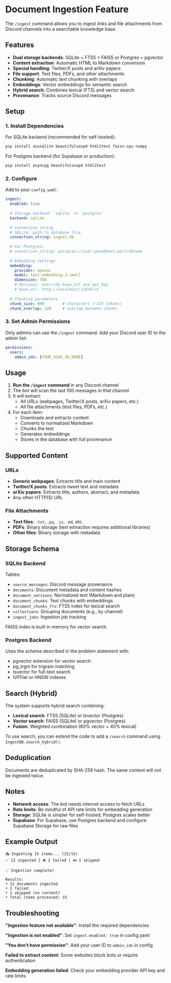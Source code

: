 # Document Ingestion Feature

The `/ingest` command allows you to ingest links and file attachments from Discord channels into a searchable knowledge base.

## Features

- **Dual storage backends**: SQLite + FTS5 + FAISS or Postgres + pgvector
- **Content extraction**: Automatic HTML to Markdown conversion
- **Special handling**: Twitter/X posts and arXiv papers
- **File support**: Text files, PDFs, and other attachments
- **Chunking**: Automatic text chunking with overlaps
- **Embeddings**: Vector embeddings for semantic search
- **Hybrid search**: Combines lexical (FTS) and vector search
- **Provenance**: Tracks source Discord messages

## Setup

### 1. Install Dependencies

For SQLite backend (recommended for self-hosted):
```bash
pip install aiosqlite beautifulsoup4 html2text faiss-cpu numpy
```

For Postgres backend (for Supabase or production):
```bash
pip install asyncpg beautifulsoup4 html2text
```

### 2. Configure

Add to your `config.yaml`:

```yaml
ingest:
  enabled: true
  
  # Storage backend: 'sqlite' or 'postgres'
  backend: sqlite
  
  # Connection string
  # SQLite: path to database file
  connection_string: ingest.db
  
  # For Postgres:
  # connection_string: postgres://user:pass@host:port/dbname
  
  # Embedding settings
  embedding:
    provider: openai
    model: text-embedding-3-small
    dimension: 768
    # Optional: override base_url and api_key
    # base_url: http://localhost:11434/v1
  
  # Chunking parameters
  chunk_size: 900        # characters (~225 tokens)
  chunk_overlap: 120     # overlap between chunks
```

### 3. Set Admin Permissions

Only admins can use the `/ingest` command. Add your Discord user ID to the admin list:

```yaml
permissions:
  users:
    admin_ids: [YOUR_USER_ID_HERE]
```

## Usage

1. **Run the `/ingest` command** in any Discord channel
2. The bot will scan the last 100 messages in that channel
3. It will extract:
   - All URLs (webpages, Twitter/X posts, arXiv papers, etc.)
   - All file attachments (text files, PDFs, etc.)
4. For each item:
   - Downloads and extracts content
   - Converts to normalized Markdown
   - Chunks the text
   - Generates embeddings
   - Stores in the database with full provenance

## Supported Content

### URLs
- **Generic webpages**: Extracts title and main content
- **Twitter/X posts**: Extracts tweet text and metadata
- **arXiv papers**: Extracts title, authors, abstract, and metadata
- Any other HTTP(S) URL

### File Attachments
- **Text files**: `.txt`, `.py`, `.js`, `.md`, etc.
- **PDFs**: Binary storage (text extraction requires additional libraries)
- **Other files**: Binary storage with metadata

## Storage Schema

### SQLite Backend

Tables:
- `source_messages`: Discord message provenance
- `documents`: Document metadata and content hashes
- `document_versions`: Normalized text (Markdown and plain)
- `document_chunks`: Text chunks with embeddings
- `document_chunks_fts`: FTS5 index for lexical search
- `collections`: Grouping documents (e.g., by channel)
- `ingest_jobs`: Ingestion job tracking

FAISS index is built in memory for vector search.

### Postgres Backend

Uses the schema described in the problem statement with:
- pgvector extension for vector search
- pg_trgm for trigram matching
- tsvector for full-text search
- IVFFlat or HNSW indexes

## Search (Hybrid)

The system supports hybrid search combining:
- **Lexical search**: FTS5 (SQLite) or tsvector (Postgres)
- **Vector search**: FAISS (SQLite) or pgvector (Postgres)
- **Fusion**: Weighted combination (60% vector + 40% lexical)

To use search, you can extend the code to add a `/search` command using `IngestDB.search_hybrid()`.

## Deduplication

Documents are deduplicated by SHA-256 hash. The same content will not be ingested twice.

## Notes

- **Network access**: The bot needs internet access to fetch URLs
- **Rate limits**: Be mindful of API rate limits for embedding generation
- **Storage**: SQLite is simpler for self-hosted; Postgres scales better
- **Supabase**: For Supabase, use Postgres backend and configure Supabase Storage for raw files

## Example Output

```
📥 Ingesting 15 items... (15/15)
✅ 12 ingested | ❌ 2 failed | ⏭️ 1 skipped

✅ Ingestion complete!

Results:
• 12 documents ingested
• 2 failed
• 1 skipped (no content)
• Total items processed: 15
```

## Troubleshooting

**"Ingestion feature not available"**: Install the required dependencies

**"Ingestion is not enabled"**: Set `ingest.enabled: true` in config.yaml

**"You don't have permission"**: Add your user ID to `admin_ids` in config

**Failed to extract content**: Some websites block bots or require authentication

**Embedding generation failed**: Check your embedding provider API key and rate limits
